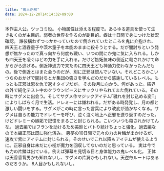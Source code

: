 ```yaml
---
title: "鬼人正邪"
date: 2024-12-20T14:14:32+09:00
---
```

本作主人公。ツッコミ役。
小物属性は添える程度で。あらゆる道具を使って生き抜くのが主目的。弱者の世界を作るのが副目的。癖は十日間で身につけた状況確認。
誰彼構わずつっかかっていたので倒されていたところを鬼に介抱され、四天王と酒呑童子や茨木童子を本能のままに殺そうとする。だが闇討ちという発想が無かったので真っ向から何度も戦い、いつの間にか鬼に気に入られる。しかも四天王を凌ぐほどの力を手に入れる。だけど嫉妬気味の側近に殺されかけて命からがら逃げる。側近神通力で来たのに四天王ども神通力使わなかったんだもの。後で側近とはまた会うのだが、別に正邪は恨んでいない。それどころかこいつらのおかげで闇討ちとか集団の強さを学んだのだから感謝しているレベル。もっとも正邪は恩を仇で返すタイプだが。
その後月に向かう。何があった。結界の外で純化テスト中のクラウンピースにサックリやられてまた倒れている。その時にサグメに出会う。そしてサグメ作マジックアイテム｢穢れを封じ込める変T｣によりしばらく月で生活。ドレミーには嫌われる。だがある時発覚し、月の都と激しい闘いをする。サグメがこの時に言った言葉により改変が効かなくなる。サグメは自らの能力でドレミーを呼び、泣く泣く地上へ正邪を送り返すのだった。けどドレミーの嫉妬で記憶をまるごと封じられる。こいついつも殺されかけてんな。
過去編ではフランを助けるため美鈴とバトり続けちょっと強化。過去編なので本編正邪は既に強化済み。
悪夢の10日間で元々の力の片鱗が出かけるが、速攻で紫にアイテムに封じられる。そのせいでこれ以降もアイテムが使えるように。正邪自身は未だに小槌が魔力を回収してないのだと思っている。
実は今でも力の片鱗は出ている。例えば弾幕を見切る目と身体能力の鬼レベル化。
正体は天香香背男かも知れないし、サグメの片翼かもしれない。天逆毎ルートはあるのだろうか。
8人目かもしれないし。

